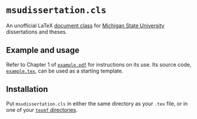 # `msudissertation.cls`

An unofficial LaTeX [document class](https://en.wikibooks.org/wiki/LaTeX/Document_Structure#Document_classes) for [Michigan State University](https://msu.edu) dissertations and theses.

## Example and usage

Refer to Chapter 1 of [`example.pdf`](https://xrf.github.io/msudissertation-cls/example.pdf) for instructions on its use.  Its source code, [`example.tex`](example.tex), can be used as a starting template.

## Installation

Put `msudissertation.cls` in either the same directory as your `.tex` file, or in one of your [`texmf` directories](https://en.wikibooks.org/wiki/LaTeX/Installing_Extra_Packages#Installing_a_package).
